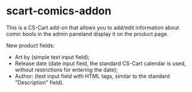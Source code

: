 # scart-comics-addon

This is a CS-Cart add-on that allows you to add/edit information about comic bools
in the admin paneland display it on the product page.

New product fields:
- Art by (simple text input field);
- Release date (date input field, the standard CS-Cart calendar is used, without restrictions for entering the date);
- Author: (text input field with HTML tags, similar to the standard "Description" field).
